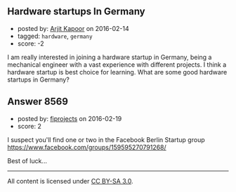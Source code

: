 ## Hardware startups In Germany

- posted by: [Arjit Kapoor](https://stackexchange.com/users/6853804/arjit-kapoor) on 2016-02-14
- tagged: `hardware`, `germany`
- score: -2

I am really interested in joining a hardware startup in Germany, being a mechanical engineer with a vast experience with different projects. I think a hardware startup is best choice for learning. What are some good hardware startups in Germany?


## Answer 8569

- posted by: [fiprojects](https://stackexchange.com/users/5370155/fiprojects) on 2016-02-19
- score: 2

I suspect you'll find one or two in the Facebook Berlin Startup group
https://www.facebook.com/groups/159595270791268/

Best of luck...



---

All content is licensed under [CC BY-SA 3.0](https://creativecommons.org/licenses/by-sa/3.0/).
